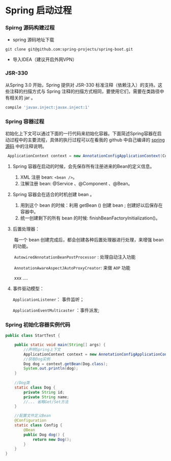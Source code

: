 # Spring 启动过程

### Spirng 源码构建过程

* spring 源码地址下载

```shell
git clone git@github.com:spring-projects/spring-boot.git
```

* 导入IDEA（建议开启外网VPN）

### JSR-330

从Spring 3.0 开始，Spring 提供对 JSR-330 标准注释（依赖注入）的支持。这些注释的扫描方式与 Spring 注释的扫描方式相同，要使用它们，需要在类路径中有相关的 jar 。

```groovy
compile 'javax.inject:javax.inject:1'
```

### Spring 容器过程

初始化上下文可以通过下面的一行代码来初始化容器。下面简述Spring容器在启动过程中的主要流程，具体的执行过程可以在看我的 github 中自己编译的  [spring 源码](https://github.com/zhengsh/spring-framework.git) 中的注释说明。

```java
 ApplicationContext context = new AnnotationConfigApplicationContext(Config.class);
```

1. Spring 容器在启动的时候，会先保存所有注册进来的Bean的定义信息。
   1. XML 注册 bean: ``<bean />``。
   2. 注解注册 bean: @Service 、@Component 、@Bean。

2. Spring 容器会在适合的时机创建 bean 。
   1. 用到这个 bean 的时候：利用 getBean () 创建 bean ; 创建好以后保存在容器中。
   2. 统一创建剩下的所有 bean 的时候: finishBeanFactoryInitialization()。

3. 后置处理器：

   ​	每一个 bean 创建完成后，都会创建各种后置处理器进行处理，来增强 bean 的功能。

   ​			``AutowiredAnnotationBeanPostProcessor`` : 处理自动注入功能

   ​			``AnnotationAwareAspectJAutoProxyCreator``: 来做 ``AOP`` 功能

   ​			xxx ....

4. 事件驱动模型：

   ``ApplicationListener``： 事件监听；

   ``ApplicationEventMulticaster`` ：事件派发;
   
   

### Spring 初始化容器实例代码

```java
public class StartTest {

    public static void main(String[] args) {
        //声明Spring上下文
        ApplicationContext context = new AnnotationConfigApplicationContext(Config.class);
        //获取Dog实例
        Dog dog = context.getBean(Dog.class);
        System.out.println(dog);
    }
		
    //Dog类
    static class Dog {
        private String id;
        private String name;
      	//... 省略Get/Set方法
    }

    //配置文件定义Bean
    @Configuration
    static class Config {
        @Bean
        public Dog dog() {
            return new Dog();
        }
    }
}
```

